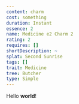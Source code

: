 ```yaml
---
content: charm
cost: something
duration: Instant
essence: 2
name: Medicine e2 Charm 2
rating: 2
requires: []
shortDescription: ~
splat: Second Sunrise
tags: []
trait: Medicine
tree: Butcher
type: Simple
---
```


Hello **world**!
